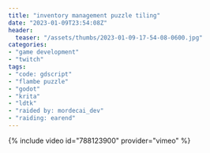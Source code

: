 ```yaml
---
title: "inventory management puzzle tiling"
date: "2023-01-09T23:54:08Z"
header:
  teaser: "/assets/thumbs/2023-01-09-17-54-08-0600.jpg"
categories:
- "game development"
- "twitch"
tags:
- "code: gdscript"
- "flambe puzzle"
- "godot"
- "krita"
- "ldtk"
- "raided by: mordecai_dev"
- "raiding: earend"
---
```

{% include video id="788123900" provider="vimeo" %}

